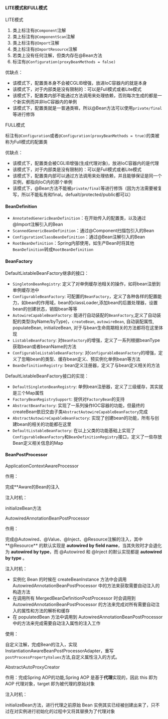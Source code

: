 #### LITE模式和FULL模式

LITE模式

1. 类上标注有`@Component`注解
2. 类上标注有`@ComponentScan`注解
3. 类上标注有`@Import`注解
4. 类上标注有`@ImportResource`注解
5. 若类上没有任何注解，但类内存在@Bean方法
6. 标注有`@Configuration(proxyBeanMethods = false)`

优缺点：

- 该模式下，配置类本身不会被CGLIB增强，放进IoC容器内的就是本身
- 该模式下，对于内部类是没有限制的：可以是Full模式或者Lite模式
- 该模式下，配置类内部不能通过方法调用来处理依赖，否则每次生成的都是一个新实例而并非IoC容器内的单例
- 该模式下，配置类就是一普通类嘛，所以@Bean方法可以使用`private/final`等进行修饰

FULL模式

标注有`@Configuration`或者`@Configuration(proxyBeanMethods = true)`的类被称为Full模式的配置类

优缺点：

- 该模式下，配置类会被CGLIB增强(生成代理对象)，放进IoC容器内的是代理
- 该模式下，对于内部类是没有限制的：可以是Full模式或者Lite模式
- 该模式下，配置类内部可以通过方法调用来处理依赖，并且能够保证是同一个实例，都指向IoC内的那个单例
- 该模式下，@Bean方法不能被`private/final`等进行修饰（因为方法需要被复写，所以不能私有和final。defualt/protected/public都可以）



#### BeanDefinition

- `AnnotatedGenericBeanDefinition`：在开始传入的配置类，以及通过@Import注解引入的Bean
- `ScannedGenericBeanDefinition`：通过@Component扫描包引入的Bean
- `ConfigurationClassBeanDefinition`：通过@Bean注解引入的Bean
- `RootBeanDefinition`：Spring内部使用，如生产Bean时将其他`BeanDefinition`转成`RootBeanDefinition`



#### BeanFactory

DefaultListableBeanFactory继承的接口：

- `SingletonBeanRegistry`: 定义了对单例缓存池相关的操作，如将bean注册到单例缓存池中
- `ConfigurableBeanFactory`: 可配置的`BeanFactory`，定义了各种各样的配置能力，如bean的作用域，bean的classLoader,添加bean的后置处理器，设置bean的创建状态，销毁bean等等
- `AutowireCapableBeanFactory`: 能进行自动装配的`BeanFactory`,定义了自动装配的类型(byName/byType)，`createBean`, `autowireBean`, 自动装配属性, populateBean, initializeBean, 对于与bean生命周期相关的方法都将在这里体现
- `ListableBeanFactory`: 对`BeanFactory`的增强，定义了一系列根据beanType获取bean或者beanName的方法
- `ConfigurableListableBeanFactory`: 对`ConfigurableBeanFactory`的增强，定义了忽略bean的类型、缓存bean定义、预实例化单例bean等方法
- `BeanDefinitionRegistry`: bean定义注册器，定义了与bean定义相关的方法

DefaultListableBeanFactory接口的实现：

- `DefaultSingletonBeanRegistry`: 单例bean注册器，定义了三级缓存，其实就是三个Map属性
- `FactoryBeanRegistrySupport`: 提供对`FactoryBean`的支持
- `AbstractBeanFactory`: 实现了一系列操作IOC容器的功能，但最终的createBean依旧交由子类`AbstractAutowireCapableBeanFactory`完成
- `AbstractAutowireCapableBeanFactory`: 实现了创建bean的功能，所有与创建bean的相关的功能都在这里
- `DefaultListableBeanFactory`: 在以上父类的功能基础上实现了`ConfigurableBeanFactory`和`BeanDefinitionRegistry`接口，定义了一些存放Bean定义相关信息的Map



#### BeanPostProcessor

ApplicationContextAwareProcessor

作用：

完成**Aware的Bean的注入

注入时机：

initializeBean方法

AutowiredAnnotationBeanPostProcessor

作用：

完成@Autowired、@Value、@Inject、@Resource注解的注入，其中**@Resource** 的默认实现是 **autowired by field name**，当其失败时才会退化为 **autowired by type**，而 @Autowired 和 @Inject 的默认实现都是 **autowired by type** 。

注入时机：

- 实例化 Bean 的时候在 createBeanInstance 方法中会调用 AutowiredAnnotationBeanPostProcessor 中的方法来获取需要自动注入的构造方法
- 在调用所有 MergedBeanDefinitionPostProcessor 时会调用到 AutowiredAnnotationBeanPostProcessor 的方法来完成对所有需要自动注入的属性和方法的解析和缓存
- 在 populatedBean 方法中调用到 AutowiredAnnotationBeanPostProcessor 中的方法来完成需要自动注入属性的注入工作

 使用：

自定义注解，完成Bean的注入，实现InstantiationAwareBeanPostProcessorAdapter，重写`postProcessPropertyValues`方法,自定义属性注入的方式。

AbstractAutoProxyCreator

作用：完成Spring AOP的功能,Spring AOP 是基于**代理**实现的，因此 this 即为 AOP 代理对象，target 即为被代理的原始对象

注入时机：

initializeBean方法，进行代理之前原始 Bean 实例其实已经被创建出来了，只不过在对实例进行初始化的过程中又将其替换为了代理对象



